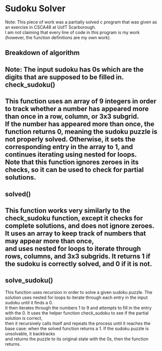 # Sudoku Solver  
Note: This piece of work was a partially solved c program that was given as an exercise in CSCA48 at UofT Scarborough.  
I am not claiming that every line of code in this program is my work (however, the function definitions are my own work).

## Breakdown of algorithm  
Note: The input sudoku has 0s which are the digits that are supposed to be filled in.
check_sudoku() 
---  
This function uses an array of 9 integers in order to track whether a number has appeared more than once in a row, column, or 3x3 subgrid.  
If the number has appeared more than once, the function returns 0, meaning the sudoku puzzle is not properly solved. Otherwise, it sets the corresponding entry in the array to 1, and continues iterating using nested for loops.  
Note that this function ignores zeroes in its checks, so it can be used to check for partial solutions.
---  
solved()  
---  
This function works very similarly to the check_sudoku function, except it checks for complete solutions, and does not ignore zeroes. It uses an array to keep track of numbers that may appear more than once,  
and uses nested for loops to iterate through rows, columns, and 3x3 subgrids. It returns 1 if the sudoku is correctly solved, and 0 if it is not.  
---  
solve_sudoku()  
---  
This function uses recursion in order to solve a given sudoku puzzle. The solution uses nested for loops to iterate through each entry in the input sudoku until it finds a 0.  
It then iterates through the numbers 1 to 9 and attempts to fill in the entry with the 0. It uses the helper function check_sudoku to see if the partial solution is correct,  
then it recursively calls itself and repeats the process until it reaches the base case: when the solved function returns a 1. If the sudoku puzzle is unsolvable, it backtracks  
and returns the puzzle to its original state with the 0s, then the function returns.

